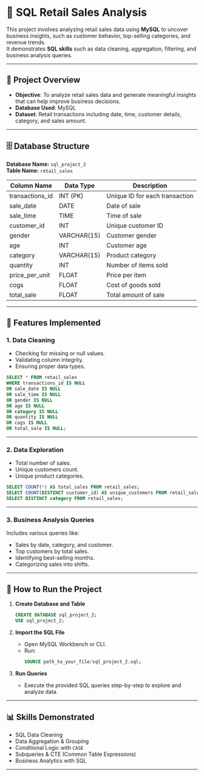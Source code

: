 # 🛒 SQL Retail Sales Analysis

This project involves analyzing retail sales data using **MySQL** to uncover business insights, such as customer behavior, top-selling categories, and revenue trends.  
It demonstrates **SQL skills** such as data cleaning, aggregation, filtering, and business analysis queries.

---

## 📌 Project Overview

- **Objective**: To analyze retail sales data and generate meaningful insights that can help improve business decisions.
- **Database Used**: MySQL
- **Dataset**: Retail transactions including date, time, customer details, category, and sales amount.

---

## 🗄️ Database Structure

**Database Name:** `sql_project_2`  
**Table Name:** `retail_sales`

| Column Name     | Data Type     | Description                     |
|----------------|--------------|---------------------------------|
| transactions_id | INT (PK)      | Unique ID for each transaction |
| sale_date      | DATE          | Date of sale                    |
| sale_time      | TIME          | Time of sale                    |
| customer_id    | INT           | Unique customer ID              |
| gender         | VARCHAR(15)   | Customer gender                 |
| age            | INT           | Customer age                     |
| category       | VARCHAR(15)   | Product category                 |
| quantity       | INT           | Number of items sold             |
| price_per_unit | FLOAT         | Price per item                   |
| cogs           | FLOAT         | Cost of goods sold               |
| total_sale     | FLOAT         | Total amount of sale             |

---

## 🔹 Features Implemented

### **1. Data Cleaning**
- Checking for missing or null values.
- Validating column integrity.
- Ensuring proper data types.

```sql
SELECT * FROM retail_sales
WHERE transactions_id IS NULL 
OR sale_date IS NULL 
OR sale_time IS NULL
OR gender IS NULL 
OR age IS NULL 
OR category IS NULL 
OR quantity IS NULL 
OR cogs IS NULL 
OR total_sale IS NULL;
```

---

### **2. Data Exploration**
- Total number of sales.
- Unique customers count.
- Unique product categories.

```sql
SELECT COUNT(*) AS total_sales FROM retail_sales;
SELECT COUNT(DISTINCT customer_id) AS unique_customers FROM retail_sales;
SELECT DISTINCT category FROM retail_sales;
```

---

### **3. Business Analysis Queries**
Includes various queries like:
- Sales by date, category, and customer.
- Top customers by total sales.
- Identifying best-selling months.
- Categorizing sales into shifts.

---

## 🚀 How to Run the Project

1. **Create Database and Table**
   ```sql
   CREATE DATABASE sql_project_2;
   USE sql_project_2;
   ```
2. **Import the SQL File**
   - Open MySQL Workbench or CLI.
   - Run:
     ```sql
     SOURCE path_to_your_file/sql_project_2.sql;
     ```

3. **Run Queries**
   - Execute the provided SQL queries step-by-step to explore and analyze data.

---

## 📊 Skills Demonstrated

- SQL Data Cleaning
- Data Aggregation & Grouping
- Conditional Logic with `CASE`
- Subqueries & CTE (Common Table Expressions)
- Business Analytics with SQL

---




